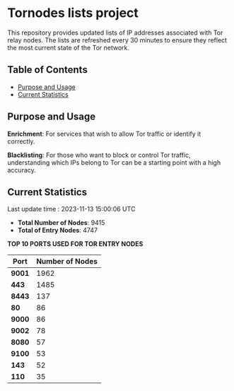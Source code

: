 # Tornodes lists project

This repository provides updated lists of IP addresses associated with Tor relay nodes. The lists are refreshed every 30 minutes to ensure they reflect the most current state of the Tor network.

## Table of Contents

- [Purpose and Usage](#purpose-and-usage)
- [Current Statistics](#current-statistics)


## Purpose and Usage

**Enrichment**: For services that wish to allow Tor traffic or identify it correctly.

**Blacklisting**: For those who want to block or control Tor traffic, understanding which IPs belong to Tor can be a starting point with a high accuracy.

## Current Statistics

Last update time : 2023-11-13 15:00:06 UTC

- **Total Number of Nodes**: 9415
- **Total of Entry Nodes**: 4747

**TOP 10 PORTS USED FOR TOR ENTRY NODES**

| **Port** | **Number of Nodes** |
|------|-----------------|
| **9001**   | 1962  |
| **443**   | 1485  |
| **8443**   | 137  |
| **80**   | 86  |
| **9000**   | 86  |
| **9002**   | 78  |
| **8080**   | 57  |
| **9100**   | 53  |
| **143**   | 52  |
| **110**   | 35  |

